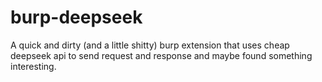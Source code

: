 # burp-deepseek
A quick and dirty (and a little shitty) burp extension that uses cheap deepseek api to send request and response and maybe found something interesting.
